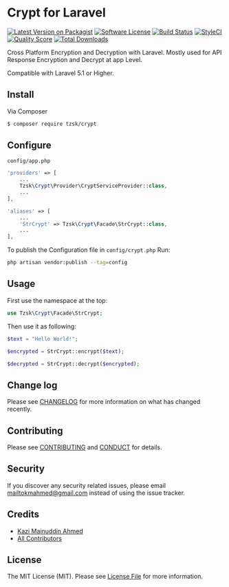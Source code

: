 # Crypt for Laravel

[![Latest Version on Packagist][ico-version]][link-packagist]
[![Software License][ico-license]](LICENSE.md)
[![Build Status](https://scrutinizer-ci.com/g/tzsk/crypt/badges/build.png?b=master)](https://scrutinizer-ci.com/g/tzsk/crypt/build-status/master)
[![StyleCI](https://styleci.io/repos/100473294/shield?branch=master)](https://styleci.io/repos/100473294)
[![Quality Score][ico-code-quality]][link-code-quality]
[![Total Downloads][ico-downloads]][link-downloads]

Cross Platform Encryption and Decryption with Laravel. 
Mostly used for API Response Encryption and Decrypt at app Level.

Compatible with Laravel 5.1 or Higher.

## Install

Via Composer

``` bash
$ composer require tzsk/crypt
```

## Configure

` config/app.php `
```php
'providers' => [
    ...
    Tzsk\Crypt\Provider\CryptServiceProvider::class,
    ...
],

'aliases' => [
    ...
    'StrCrypt' => Tzsk\Crypt\Facade\StrCrypt::class,
    ...
],
```

To publish the Configuration file in `config/crypt.php` Run:
```bash
php artisan vendor:publish --tag=config
```


## Usage

First use the namespace at the top: 

```php
use Tzsk\Crypt\Facade\StrCrypt;
```

Then use it as following:

``` php
$text = "Hello World!";

$encrypted = StrCrypt::encrypt($text);

$decrypted = StrCrypt::decrypt($encrypted);
```

## Change log

Please see [CHANGELOG](CHANGELOG.md) for more information on what has changed recently.

## Contributing

Please see [CONTRIBUTING](CONTRIBUTING.md) and [CONDUCT](CONDUCT.md) for details.

## Security

If you discover any security related issues, please email mailtokmahmed@gmail.com instead of using the issue tracker.

## Credits

- [Kazi Mainuddin Ahmed][link-author]
- [All Contributors][link-contributors]

## License

The MIT License (MIT). Please see [License File](LICENSE.md) for more information.

[ico-version]: https://img.shields.io/packagist/v/tzsk/crypt.svg?style=flat-square
[ico-license]: https://img.shields.io/badge/license-MIT-brightgreen.svg?style=flat-square
[ico-travis]: https://img.shields.io/travis/tzsk/crypt/master.svg?style=flat-square
[ico-scrutinizer]: https://img.shields.io/scrutinizer/coverage/g/tzsk/crypt.svg?style=flat-square
[ico-code-quality]: https://img.shields.io/scrutinizer/g/tzsk/crypt.svg?style=flat-square
[ico-downloads]: https://img.shields.io/packagist/dt/tzsk/crypt.svg?style=flat-square

[link-packagist]: https://packagist.org/packages/tzsk/crypt
[link-travis]: https://travis-ci.org/tzsk/crypt
[link-scrutinizer]: https://scrutinizer-ci.com/g/tzsk/crypt/code-structure
[link-code-quality]: https://scrutinizer-ci.com/g/tzsk/crypt
[link-downloads]: https://packagist.org/packages/tzsk/crypt
[link-author]: https://github.com/tzsk
[link-contributors]: ../../contributors
